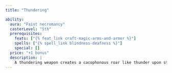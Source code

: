 ```yaml
---
title: "Thundering"

ability:
  aura: "Faint necromancy"
  casterLevel: "5th"
  prerequisites:
    feats: ["{% feat_link craft-magic-arms-and-armor %}"]
    spells: ["{% spell_link blindness-deafness %}"]
    special: []
  price: "+1 bonus"
  description: |
    A thundering weapon creates a cacophonous roar like thunder upon striking a successful critical hit. The sonic energy does not harm the wielder. A thundering weapon deals an extra {% die_roll 1 8 0 %} points of sonic damage on a successful critical hit. If the weapon's critical multiplier is &times;3, add an extra {% die_roll 2 8 0 %} points of sonic damage instead, and if the multiplier is &times;4, add an extra {% die_roll 3 8 0 %} points of sonic damage. Bows, crossbows, and slings so crafted bestow the sonic energy upon their ammunition. Subjects dealt a critical hit by a thundering weapon must make a DC 14 Fortitude save or be deafened permanently.
---
```

